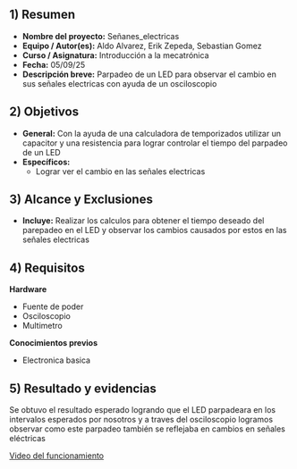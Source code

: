 ## 1) Resumen

- **Nombre del proyecto:** Señanes_electricas
- **Equipo / Autor(es):** Aldo Alvarez, Erik Zepeda, Sebastian Gomez
- **Curso / Asignatura:** Introducción a la mecatrónica
- **Fecha:** 05/09/25  
- **Descripción breve:** Parpadeo de un LED para observar el cambio en sus señales electricas con ayuda de un osciloscopio

## 2) Objetivos

- **General:** Con la ayuda de una calculadora de temporizados utilizar un capacitor y una resistencia para lograr controlar el tiempo del parpadeo de un LED
- **Específicos:**
  - Lograr ver el cambio en las señales electricas

## 3) Alcance y Exclusiones

- **Incluye:** Realizar los calculos para obtener el tiempo deseado del parepadeo en el LED y observar los cambios causados por estos en las señales electricas

## 4) Requisitos

**Hardware**
- Fuente de poder
- Osciloscopio
- Multimetro

**Conocimientos previos**
- Electronica basica

## 5) Resultado y evidencias
Se obtuvo el resultado esperado logrando que el LED parpadeara en los intervalos esperados por nosotros y a traves del osciloscopio logramos observar como este parpadeo también se reflejaba en cambios en señales eléctricas

[Video del funcionamiento](https://drive.google.com/file/d/14xjYpnJRGkasmjWCNnslAvvaUHVq78dH/view?usp=sharing)
